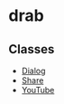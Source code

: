 # drab

## Classes

- [Dialog](/docs/classes/Dialog.md)
- [Share](/docs/classes/Share.md)
- [YouTube](/docs/classes/YouTube.md)
